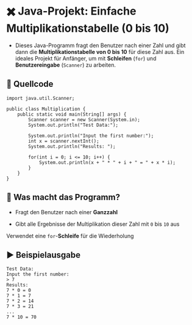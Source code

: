 # ✖️ Java-Projekt: Einfache Multiplikationstabelle (0 bis 10)

* Dieses Java-Programm fragt den Benutzer nach einer Zahl und gibt dann die **Multiplikationstabelle von 0 bis 10** für diese Zahl aus.
Ein ideales Projekt für Anfänger, um mit **Schleifen** (`for`) und **Benutzereingabe** (`Scanner`) zu arbeiten.


## 🧾 Quellcode
```
import java.util.Scanner;

public class Multiplication {
    public static void main(String[] args) {
        Scanner scanner = new Scanner(System.in);
        System.out.println("Test Data:");

        System.out.println("Input the first number:");
        int x = scanner.nextInt();
        System.out.println("Results: ");

        for(int i = 0; i <= 10; i++) {
            System.out.println(x + " * " + i + " = " + x * i);
        }
    }
}
```
## 📌 Was macht das Programm?
* Fragt den Benutzer nach einer **Ganzzahl**

* Gibt alle Ergebnisse der Multiplikation dieser Zahl mit `0` bis `10` aus

Verwendet eine `for`-**Schleife** für die Wiederholung

## ▶️ Beispielausgabe
```
Test Data:
Input the first number:
> 7
Results:
7 * 0 = 0
7 * 1 = 7
7 * 2 = 14
7 * 3 = 21
...
7 * 10 = 70
```

